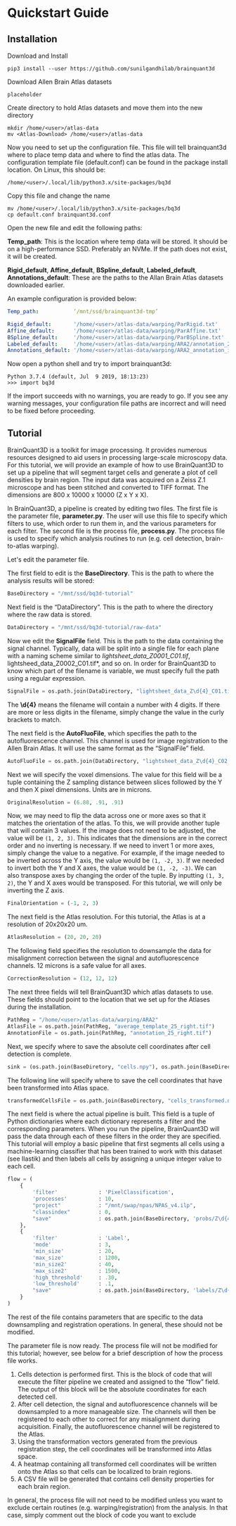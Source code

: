 # Quickstart Guide

## Installation

Download and Install

```
pip3 install --user https://github.com/sunilgandhilab/brainquant3d
```

Download Allen Brain Atlas datasets

```
placeholder
```

Create directory to hold Atlas datasets and move them into the new directory

```
mkdir /home/<user>/atlas-data
mv <Atlas-Download> /home/<user>/atlas-data
```

Now you need to set up the configuration file. This file will tell brainquant3d where to place temp data and where to find the atlas data. The configuration template file (default.conf) can be found in the package install location. On Linux, this should be:

```
/home/<user>/.local/lib/python3.x/site-packages/bq3d
```

Copy this file and change the name

```
mv /home/<user>/.local/lib/python3.x/site-packages/bq3d
cp default.conf brainquant3d.conf
```

Open the new file and edit the following paths:

**Temp_path**: This is the location where temp data will be stored. It should be on a high-performance SSD. Preferably an NVMe. If the path does not exist, it will be created.

**Rigid_default**, **Affine_default**, **BSpline_default**, **Labeled_default**, **Annotations_default**: These are the paths to the Allan Brain Atlas datasets downloaded earlier.

An example configuration is provided below:

```yaml
Temp_path:           ‘/mnt/ssd/brainquant3d-tmp’

Rigid_default:       '/home/<user>/atlas-data/warping/ParRigid.txt'
Affine_default:      '/home/<user>/atlas-data/warping/ParAffine.txt'
BSpline_default:     '/home/<user>/atlas-data/warping/ParBSpline.txt'
Labeled_default:     '/home/<user>/atlas-data/warping/ARA2/annotation_25_right.tif'
Annotations_default: '/home/<user>/atlas-data/warping/ARA2_annotation_info_collapse.csv'
```

Now open a python shell and try to import brainquant3d:

```
Python 3.7.4 (default, Jul  9 2019, 18:13:23)
>>> import bq3d
```

If the import succeeds with no warnings, you are ready to go. If you see any warning messages, your configuration file paths are incorrect and will need to be fixed before proceeding.

## Tutorial

BrainQuant3D is a toolkit for image processing. It provides numerous resources designed to aid users in processing large-scale microscopy data. For this tutorial, we will provide an example of how to use BrainQuant3D to set up a pipeline that will segment target cells and generate a plot of cell densities by brain region. The input data was acquired on a Zeiss Z.1 microscope and has been stitched and converted to TIFF format. The dimensions are 800 x 10000 x 10000 (Z x Y x X).

In BrainQuant3D, a pipeline is created by editing two files. The first file is the parameter file, **parameter.py**. The user will use this file to specify which filters to use, which order to run them in, and the various parameters for each filter. The second file is the process file, **process.py**. The process file is used to specify which analysis routines to run (e.g. cell detection, brain-to-atlas warping).

Let's edit the parameter file.

The first field to edit is the **BaseDirectory**. This is the path to where the analysis results will be stored:

```python
BaseDirectory = "/mnt/ssd/bq3d-tutorial"
```

Next field is the “DataDirectory”. This is the path to where the directory where the raw data is stored. 

```python
DataDirectory = "/mnt/ssd/bq3d-tutorial/raw-data"
```

Now we edit the **SignalFile** field. This is the path to the data containing the signal channel. Typically, data will be split into a single file for each plane with a naming scheme similar to *lightsheet_data_Z0001_C01.tif*, lightsheed_data_Z0002_C01.tif*, and so on. In order for BrainQuant3D to know which part of the filename is variable, we must specify full the path using a regular expression.

```python
SignalFile = os.path.join(DataDirectory, "lightsheet_data_Z\d{4}_C01.tif")
```

The **\d{4}** means the filename will contain a number with 4 digits. If there are more or less digits in the filename, simply change the value in the curly brackets to match.

The next field is the **AutoFluoFile**, which specifies the path to the autofluorescence channel. This channel is used for image registration to the Allen Brain Atlas. It will use the same format as the “SignalFile” field.

```python
AutoFluoFile = os.path.join(DataDirectory, "lightsheet_data_Z\d{4}_C02.tif")
```

Next we will specify the voxel dimensions. The value for this field will be a tuple containing the Z sampling distance between slices followed by the Y and then X pixel dimensions. Units are in microns.

```python
OriginalResolution = (6.88, .91, .91)
```

Now, we may need to flip the data across one or more axes so that it matches the orientation of the atlas. To this, we will provide another tuple that will contain 3 values. If the image does not need to be adjusted, the value will be `(1, 2, 3)`. This indicates that the dimensions are in the correct order and no inverting is necessary. If we need to invert 1 or more axes, simply change the value to a negative. For example, if the image needed to be inverted across the Y axis, the value would be `(1, -2, 3)`. If we needed to invert both the Y and X axes, the value would be `(1, -2, -3)`. We can also transpose axes by changing the order of the tuple. By inputting `(1, 3, 2)`, the Y and X axes would be transposed. For this tutorial, we will only be inverting the Z axis.

```python
FinalOrientation = (-1, 2, 3)
```

The next field is the Atlas resolution. For this tutorial, the Atlas is at a resolution of 20x20x20 um.

```python
AtlasResolution = (20, 20, 20)
```

The following field specifies the resolution to downsample the data for misalignment correction between the signal and autofluorescence channels. 12 microns is a safe value for all axes.

```python
CorrectionResolution = (12, 12, 12)
```

The next three fields will tell BrainQuant3D which atlas datasets to use. These fields should point to the location that we set up for the Atlases during the installation.

```python
PathReg = "/home/<user>/atlas-data/warping/ARA2"
AtlasFile = os.path.join(PathReg, "average_template_25_right.tif")
AnnotationFile = os.path.join(PathReg, "annotation_25_right.tif")
```

Next, we specify where to save the absolute cell coordinates after cell detection is complete.

```python
sink = (os.path.join(BaseDiretory, "cells.npy"), os.path.join(BaseDirectory, "properties.npy"))
```

The following line will specify where to save the cell coordinates that have been transformed into Atlas space.

```python
transformedCellsFile = os.path.join(BaseDirectory, "cells_transformed.npy")
```

The next field is where the actual pipeline is built. This field is a tuple of Python dictionaries where each dictionary represents a filter and the corresponding parameters. When you run the pipeline, BrainQuant3D will pass the data through each of these filters in the order they are specified. This tutorial will employ a basic pipeline that first segments all cells using a machine-learning classifier that has been trained to work with this dataset (see Ilastik) and then labels all cells by assigning a unique integer value to each cell.

```python
flow = (
    {
        'filter'             : 'PixelClassification',
        'processes'          : 10,
        "project"            : "/mnt/swap/npas/NPAS_v4.ilp",
        "classindex"         : 0,
        "save"               : os.path.join(BaseDirectory, 'probs/Z\d{4}.ome.tif'),
    },
    {
        'filter'             : 'Label',
        'mode'               : 3,
        'min_size'           : 20,
        'max_size'           : 1200,
        'min_size2'          : 40,
        'max_size2'          : 1500,
        'high_threshold'     : .30,
        'low_threshold'      : .1,
        "save"               : os.path.join(BaseDirectory, 'labels/Z\d{4}.ome.tif'),
    }
)
```

The rest of the file contains parameters that are specific to the data downsampling and registration operations. In general, these should not be modified.

The parameter file is now ready. The process file will not be modified for this tutorial; however, see below for a brief description of how the process file works.

1.	Cells detection is performed first. This is the block of code that will execute the filter pipeline we created and assigned to the “flow” field. The output of this block will be the absolute coordinates for each detected cell.
2.	After cell detection, the signal and autofluorescence channels will be downsampled to a more manageable size. The channels will then be registered to each other to correct for any misalignment during acquisition. Finally, the autofluorescence channel will be registered to the Atlas.
3.	Using the transformation vectors generated from the previous registration step, the cell coordinates will be transformed into Atlas space.
4.	A heatmap containing all transformed cell coordinates will be written onto the Atlas so that cells can be localized to brain regions.
5.	A CSV file will be generated that contains cell density properties for each brain region.

In general, the process file will not need to be modified unless you want to exclude certain routines (e.g. warping/registration) from the analysis. In that case, simply comment out the block of code you want to exclude

